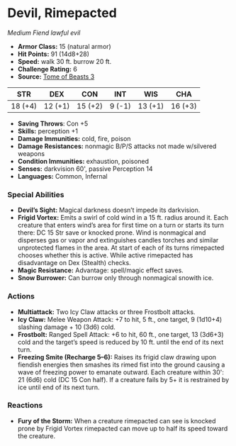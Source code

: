 # Devil, Rimepacted

*Medium* *Fiend* *lawful evil*

- **Armor Class:** 15 (natural armor)
- **Hit Points:** 91 (14d8+28)
- **Speed:** walk 30 ft. burrow 20 ft.
- **Challenge Rating:** 6
- **Source:** [Tome of Beasts 3](https://koboldpress.com/kpstore/product/tome-of-beasts-2-for-5th-edition/)

| STR | DEX | CON | INT | WIS | CHA |
| --- | --- | --- | --- | --- | --- |
| 18 (+4) | 12 (+1) | 15 (+2) | 9 (-1) | 13 (+1) | 16 (+3) |

- **Saving Throws**: Con +5
- **Skills:** perception +1
- **Damage Immunities:** cold, fire, poison
- **Damage Resistances:** nonmagic B/P/S attacks not made w/silvered weapons
- **Condition Immunities:** exhaustion, poisoned
- **Senses:** darkvision 60', passive Perception 14
- **Languages:** Common, Infernal
### Special Abilities
- **Devil’s Sight:** Magical darkness doesn’t impede its darkvision.
- **Frigid Vortex:** Emits a swirl of cold wind in a 15 ft. radius around it. Each creature that enters wind’s area for first time on a turn or starts its turn there: DC 15 Str save or knocked prone. Wind is nonmagical and disperses gas or vapor and extinguishes candles torches and similar unprotected flames in the area. At start of each of its turns rimepacted chooses whether this is active. While active rimepacted has disadvantage on Dex (Stealth) checks.
- **Magic Resistance:** Advantage: spell/magic effect saves.
- **Snow Burrower:** Can burrow only through nonmagical snowith ice.
### Actions
- **Multiattack:** Two Icy Claw attacks or three Frostbolt attacks.
- **Icy Claw:** Melee Weapon Attack: +7 to hit, 5 ft., one target, 9 (1d10+4) slashing damage + 10 (3d6) cold.
- **Frostbolt:** Ranged Spell Attack: +6 to hit, 60 ft., one target, 13 (3d6+3) cold and the target’s speed is reduced by 10 ft. until the end of its next turn.
- **Freezing Smite (Recharge 5–6):** Raises its frigid claw drawing upon fiendish energies then smashes its rimed fist into the ground causing a wave of freezing power to emanate outward. Each creature within 30': 21 (6d6) cold (DC 15 Con half). If a creature fails by 5+ it is restrained by ice until end of its next turn.
### Reactions
- **Fury of the Storm:** When a creature rimepacted can see is knocked prone by Frigid Vortex rimepacted can move up to half its speed toward the creature.
